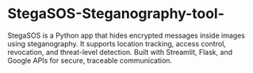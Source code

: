 # StegaSOS-Steganography-tool-
StegaSOS is a Python app that hides encrypted messages inside images using steganography. It supports location tracking, access control, revocation, and threat-level detection. Built with Streamlit, Flask, and Google APIs for secure, traceable communication.
